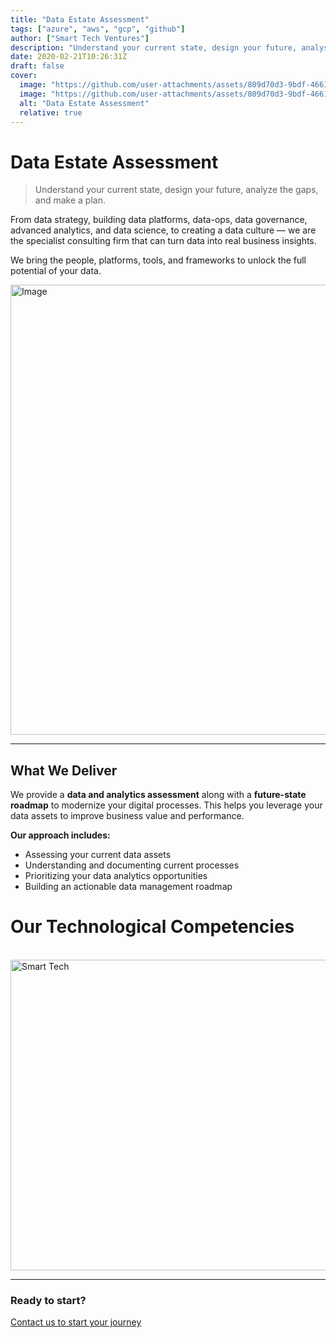 ```yaml
---
title: "Data Estate Assessment"
tags: ["azure", "aws", "gcp", "github"]
author: ["Smart Tech Ventures"]
description: "Understand your current state, design your future, analyse the gaps and make a plan  "
date: 2020-02-21T10:26:31Z
draft: false
cover:
  image: "https://github.com/user-attachments/assets/809d70d3-9bdf-4661-8d51-a6c15e356bcb"
  image: "https://github.com/user-attachments/assets/809d70d3-9bdf-4661-8d51-a6c15e356bcb"
  alt: "Data Estate Assessment"
  relative: true
---
```


# Data Estate Assessment

> Understand your current state, design your future, analyze the gaps, and make a plan.

From data strategy, building data platforms, data-ops, data governance, advanced analytics, and data science, to creating a data culture — we are the specialist consulting firm that can turn data into real business insights.

We bring the people, platforms, tools, and frameworks to unlock the full potential of your data.

<img width="1280" height="720" alt="Image" src="https://github.com/user-attachments/assets/809d70d3-9bdf-4661-8d51-a6c15e356bcb" />

---

## What We Deliver

We provide a **data and analytics assessment** along with a **future-state roadmap** to modernize your digital processes. This helps you leverage your data assets to improve business value and performance.

**Our approach includes:**

- Assessing your current data assets
- Understanding and documenting current processes
- Prioritizing your data analytics opportunities
- Building an actionable data management roadmap

# Our Technological Competencies

<br />
<img width="878" height="497" alt="Smart Tech" src="https://github.com/user-attachments/assets/0863a4fa-501b-46ff-8433-e7ee246ded48" />
<br />
<hr />

### Ready to start?

[Contact us to start your journey](https://smarttechventures.au/contact/)
